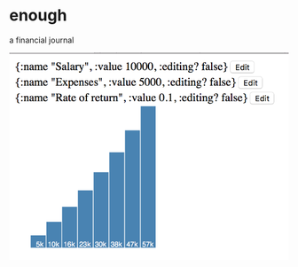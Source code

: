 # enough
a financial journal

![current state](https://raw.githubusercontent.com/stijlist/enough/master/screenshots/current.png)
